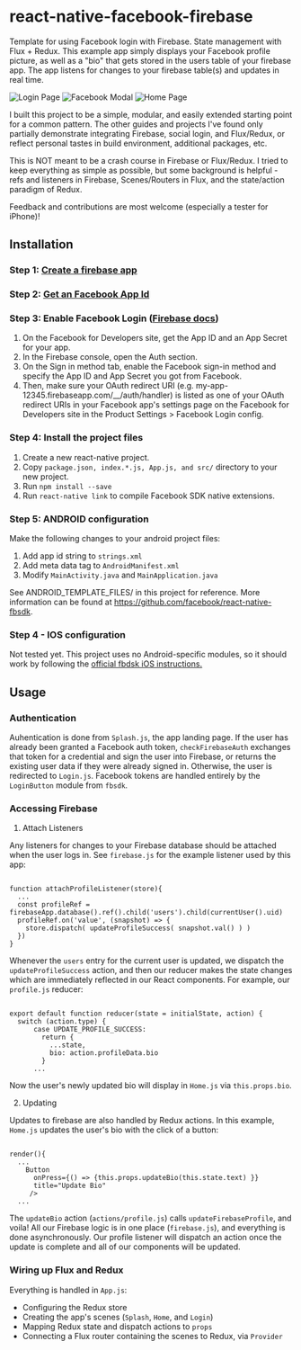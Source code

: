 # react-native-facebook-firebase
Template for using Facebook login with Firebase. State management with Flux + Redux.
This example app simply displays your Facebook profile picture, as well as a "bio" that gets stored in the users table of your firebase app. The app listens for changes to your firebase table(s) and updates in real time.

![Login Page](http://i.imgur.com/E7mq5Jd.png)
![Facebook Modal](http://imgur.com/sACDWd7.png)
![Home Page](http://imgur.com/31xkbGj.png)

I built this project to be a simple, modular, and easily extended starting point for a common pattern. The other guides and projects I've found only partially demonstrate integrating Firebase, social login, and Flux/Redux, or reflect personal tastes in build environment, additional packages, etc.

This is NOT meant to be a crash course in Firebase or Flux/Redux. I tried to keep everything as simple as possible, but some background is helpful - refs and listeners in Firebase, Scenes/Routers in Flux, and the state/action paradigm of Redux.

Feedback and contributions are most welcome (especially a tester for iPhone)!


## Installation

### Step 1: [Create a firebase app](https://firebase.google.com/docs/web/setup#add_firebase_to_your_app)
### Step 2: [Get an Facebook App Id](https://developers.facebook.com/)
### Step 3: Enable Facebook Login  ([Firebase docs](https://firebase.google.com/docs/auth/web/facebook-login))
1. On the Facebook for Developers site, get the App ID and an App Secret for your app.
2. In the Firebase console, open the Auth section.
3. On the Sign in method tab, enable the Facebook sign-in method and specify the App ID and App Secret you got from Facebook.
4. Then, make sure your OAuth redirect URI (e.g. my-app-12345.firebaseapp.com/__/auth/handler) is listed as one of your OAuth redirect URIs in your Facebook app's settings page on the Facebook for Developers site in the Product Settings > Facebook Login config.

### Step 4: Install the project files
1. Create a new react-native project.
2. Copy `package.json, index.*.js, App.js, and src/` directory to your new project.
3. Run `npm install --save`
4. Run `react-native link` to compile Facebook SDK native extensions.

### Step 5: ANDROID configuration
Make the following changes to your android project files:
1. Add app id string to `strings.xml`
2. Add meta data tag to `AndroidManifest.xml`
3. Modify `MainActivity.java` and `MainApplication.java`
  
See ANDROID_TEMPLATE_FILES/ in this project for reference.
More information can be found at https://github.com/facebook/react-native-fbsdk.

### Step 4 - IOS configuration
Not tested yet. This project uses no Android-specific modules, so it should work by following the [official fbdsk iOS instructions.](https://github.com/facebook/react-native-fbsdk#32-ios-project)

## Usage
### Authentication
Auhentication is done from `Splash.js`, the app landing page. If the user has already been granted a Facebook auth token, `checkFirebaseAuth` exchanges that token for a credential and sign the user into Firebase, or returns the existing user data if they were already signed in. Otherwise, the user is redirected to `Login.js`. Facebook tokens are handled entirely by the `LoginButton` module from `fbsdk`. 

### Accessing Firebase 
1. Attach Listeners

Any listeners for changes to your Firebase database should be attached when the user logs in. See `firebase.js` for the example listener used by this app:
<pre><code>
function attachProfileListener(store){
  ...
  const profileRef = firebaseApp.database().ref().child('users').child(currentUser().uid)
  profileRef.on('value', (snapshot) => {
    store.dispatch( updateProfileSuccess( snapshot.val() ) )
  })
}
</code></pre>
Whenever the `users` entry for the current user is updated, we dispatch the `updateProfileSuccess` action, and then our reducer makes the state changes which are immediately reflected in our React components. For example, our `profile.js` reducer:
<pre><code>
export default function reducer(state = initialState, action) {
  switch (action.type) {
	  case UPDATE_PROFILE_SUCCESS:
	    return {
	      ...state,
	      bio: action.profileData.bio
	    }
      ...
</code></pre>
Now the user's newly updated bio will display in `Home.js` via `this.props.bio`.

2. Updating

Updates to firebase are also handled by Redux actions. In this example, `Home.js` updates the user's bio with the click of a button:

<pre><code>
render(){
  ...
    Button 
      onPress={() => {this.props.updateBio(this.state.text) }} 
      title="Update Bio" 
     />      
  ...
</code></pre>


The `updateBio` action (`actions/profile.js`) calls `updateFirebaseProfile`, and voila! All our Firebase logic is in one place (`firebase.js`), and everything is done asynchronously. Our profile listener will dispatch an action once the update is complete and all of our components will be updated.

### Wiring up Flux and Redux
Everything is handled in `App.js`:
- Configuring the Redux store
- Creating the app's scenes (`Splash`, `Home`, and `Login`)
- Mapping Redux state and dispatch actions to `props`
- Connecting a Flux router containing the scenes to Redux, via `Provider`

